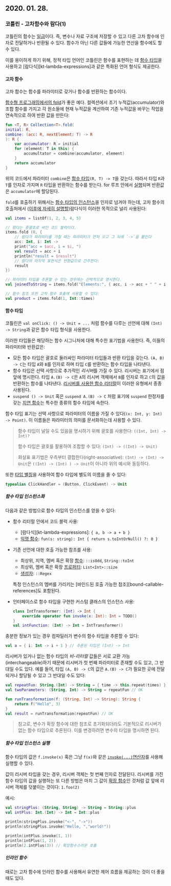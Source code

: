 ## 2020. 01. 28.

### 코틀린 - 고차함수와 람다(1)

코틀린의 함수는 [일급][wiki-first-class-function]이다. 즉, 변수나 자료 구조에 저장할 수 있고 다른 고차 함수에 인자로 전달하거나 반환될 수 있다. 함수가 아닌 다른 값들에 가능한 연산을 함수에도 할 수 있다.

이를 용이하게 하기 위해, 정적 타입 언어인 코틀린은 함수를 표현하는 데 [함수 타입][kt-function-types]을 사용하고 [람다식][kt-lambda-expressions]과 같은 특화된 언어 형식도 제공한다.

#### 고차 함수

고차 함수는 함수를 파라미터로 갖거나 함수를 반환하는 함수이다.

[함수형 프로그래밍에서의 fold][wiki-fp-fold]가 좋은 예다. 컬렉션에서 초기 누적값(accumulator)와 조합 함수를 가지고 각 원소들에 현재 누적값을 계산하여 기존 누적값을 바꾸는 작업을 연속적으로 하여 반환 값을 만든다:

```kotlin
fun <T, R> Collection<T>.fold(
initial: R,
combine: (acc: R, nextElement: T) -> R
): R {
    var accumulator: R = initial
    for (element: T in this) {
        accumultator = combine(accumulator, element)
    }
    return accumulator
}
```

위의 코드에서 파라미터 `combine`은 [함수 타입][kt-function-types]`(R, T) -> T`을 갖는다. 따라서 타입 `R`과 `T`를 인자로 가지며 `R` 타입을 반환하는 함수를 받는다. for 루프 안에서 [실행][kt-invoking-a-function-type-instance]되며 반환값은 `accumulator`에 할당된다.

`fold`를 호출하기 위해서는 [함수 타입의 인스턴스][kt-instantiating-a-function-type]을 인자로 넘겨야 하는데, 고차 함수의 호출처에서 ([이후에 자세히 설명할][kt-lambda-expression])람다식이 이러한 목적으로 널리 사용된다:

```kotlin
val items = listOf(1, 2, 3, 4, 5)

// 람다는 중괄호로 싸인 코드 블럭이다.
items.fold (0, {
    // 람다가 파라미터를 가질 때는 파라미터가 먼저 오고 그 뒤에 `->`을 붙인다
    acc: Int, i: Int ->
    print("acc = $acc, i = $i, ")
    val result = acc + i
    println("result = $result")
    // 람다의 마지막 표현식은 반환값으로 간주한다:
    result
})

// 파라미터 타입을 추론할 수 있는 경우에는 선택적으로 명시한다.
val joinedToString = items.fold("Elements:", { acc, i -> acc + " " + i })

// 함수 참조 또한 고차 함수 호출에 사용할 수 있다:
val product = items.fold(1, Int::times)
```

#### 함수 타입

코틀린은 `val onClick: () -> Unit = ...` 처럼 함수를 다루는 선언에 대해 `(Int) -> String`과 같은 함수 타입 형식을 사용한다.

이러한 타입들은 해당하는 함수 시그니처에 대해 특수한 표기법을 사용한다. 즉, 이들의 파라미터와 반환값은:

* 모든 함수 타입은 괄호로 둘러싸인 파라미터 타입들과 반환 타입을 갖는다. `(A, B) -> C`는 타입 `A`와 `B`를 인자로 하며 타입 `C`를 반환하는 함수 타입을 나타낸다.
* 함수 타입은 선택 사항으로 추가적인 *리시버*를 가질 수 있다. 리시버는 표기에서 점 앞에 명시한다. 타입 `A.(B) -> C`은 `A`의 리시버 객체에서 `B`를 인자로 하고 `C`의 값을 반환하는 함수를 나타낸다. [리시버를 사용한 함수 리터럴][kt-function-literals-with-receiver]이 이러한 유형에서 종종 사용된다.
* `suspend () -> Unit` 혹은 `suspend A.(B) -> C` 처럼 표기에 `suspend` 한정자를 갖는 [지연 함수][kt-suspending-functions]는 특수한 종류의 함수 타입에 속한다. 

함수 타입 표기는 선택 사항으로 파라미터의 이름을 가질 수 있다(`(x: Int, y: Int) -> Point)`. 이 이름들은 파라미터의 의미를 문서화하는데 사용할 수 있다.

> 함수 타입이 널일 수도 있음을 명시하기 위해 괄호를 사용한다: `((Int, Int) -> Int)?`
>
> 함수 타입은 괄호를 활용하여 조합할 수 있다: `(Int) -> ((Int) -> Unit)`
>
> 화살표 표기법은 우측부터 결합한다(right-associative): `(Int) -> (Int) -> Unit`은 `((Int) -> (Int) ) -> Unit`이 아니라 위의 예시와 동등하다.

또한 [타입 별칭][kt-type-alias]을 사용하여 함수 타입에 별도의 이름을 줄 수 있다:

```kotlin
typealias ClickHandler = (Button, ClickEvent) -> Unit
```

##### 함수 타입 인스턴스화

다음과 같은 방법으로 함수 타입의 인스턴스를 얻을 수 있다:

* 함수 리터럴 안에서 코드 블럭 사용:
  * [람다식][kt-lambda-expressions]: `{ a, b -> a + b }`
  * [익명 함수][kt-anonymous-functions]: `fun(s: string): Int { return s.toIntOrNull() ?: 0 }`

* 기존 선언에 대한 호출 가능한 참조를 사용:

  * 최상위, 지역, 멤버 혹은 확장 [함수][kt-function-references]: `::isOdd`, `String::toInt`
  * 최상위, 멤버 혹은 확장 [프로퍼티][kt-property-references]: `List<Int>::size`
  * [생성자][kt-constructor-references]: `::Regex`

  특정 인스턴스의 멤버를 가리키는 [바인드된 호출 가능한 참조][bound-callable-references]도 포함된다.

* 인터페이스로 함수 타입을 구현한 커스텀 클래스의 인스턴스 사용:

  ```kotlin
  class IntTransformer: (Int) -> Int {
      override operator fun invoke(x: Int): Int = TODO()
  }
  val intFunction: (Int) -> Int = IntTransformer()
  ```

충분한 정보가 있는 경우 컴파일러가 변수의 함수 타입을 추론할 수 있다:

```kotlin
val a = { i: Int -> i + 1 } // 추론된 타입은 (Int) -> Int
```

리시버가 있거나 없는  함수 타입의 *비-리터럴* 값들은 서로 교환 가능(interchangeable)하기 때문에 리시버가 첫 번째 파라미터로 존재할 수도 있고, 그 반대일 수도 있다. 예를 들어, 타입 `(A, B) -> C`의 값은 `A.(B) -> C`가 필요한 곳에 전달되거나 할당될 수 있고 그 반대일 수도 있다:

```kotlin
val repeatFun: String.(Int) -> String = { time -> this.repeat(times) }
val twoParameters: (String, Int) -> String = repeatFun // OK

fun runTransformation(f: (String, Int) -> String): String {
    return f("Hello", 3)
}
val result = runTransformation(repeatFun) // OK
```

> 참고로, 변수가 확장 함수에 대한 참조로 초기화되더라도 기본적으로 리시버가 없는 함수 타입으로 추론된다. 이를 변경하려면 변수의 타입을 명시하면 된다.

##### 함수 타입 인스턴스 실행

함수 타입의 값은  `f.invoke(x)` 혹은 그냥 `f(x)`와 같은 [`invoke(...)`연산자][kt-invoke]를 사용해 실행할 수 있다.

값이 리시버 타입을 갖는 경우, 리시버 객체는 첫 번째 인자로 전달된다. 리시버를 가진 함수 타입의 값을 실행하는 또 다른 방법은 마치 그 값이 [확장 함수][kt-extensions]인 것처럼 값 앞에 리시버 객체를 덧붙이는 것이다: `1.foo(2)`

예시:

```kotlin
val stringPlus: (String, String) -> String = String::plus
val intPlus: Int.(Int) -> Int = Int::plus

println(stringPlus.invoke("<-", "->"))
println(stringPlus.invoke("Hello, ","world!"))

println(intPlus.invoke(1, 1))
println(intPlus(1, 2))
println(2.intPlus(3)) // 확장함수스러운 호출
```

##### 인라인 함수

때로는 고차 함수에 인라인 함수를 사용해서 유연한 제어 흐름을 제공하는 것이 더 좋을 때도 있다.

[wiki-first-class-function]: https://en.wikipedia.org/wiki/First-class_function
[wiki-fp-fold]: https://en.wikipedia.org/wiki/Fold_(higher-order_function)
[kt-high-order-functions]: https://kotlinlang.org/docs/reference/lambdas.html#higher-order-functions
[kt-lambda-expression]: https://kotlinlang.org/docs/reference/lambdas.html#lambda-expressions-and-anonymous-functions
[kt-function-types]: https://kotlinlang.org/docs/reference/lambdas.html#function-types
[kt-invoking-a-function-type-instance]: https://kotlinlang.org/docs/reference/lambdas.html#invoking-a-function-type-instance
[kt-instantiating-a-function-type]: https://kotlinlang.org/docs/reference/lambdas.html#instantiating-a-function-type
[kt-function-literals-with-receiver]: https://kotlinlang.org/docs/reference/lambdas.html#function-literals-with-receiver
[kt-suspending-functions]: https://kotlinlang.org/docs/reference/coroutines.html#suspending-functions
[kt-type-alias]: https://kotlinlang.org/docs/reference/type-aliases.html
[kt-anonymous-functions]: https://kotlinlang.org/docs/reference/lambdas.html#anonymous-functions
[kt-function-references]: https://kotlinlang.org/docs/reference/reflection.html#function-references
[kt-property-references]: https://kotlinlang.org/docs/reference/reflection.html#property-references
[kt-constructor-references]: https://kotlinlang.org/docs/reference/reflection.html#constructor-references
[kt-bound-callable-references]: https://kotlinlang.org/docs/reference/reflection.html#bound-function-and-property-references-since-11
[kt-invoke]: https://kotlinlang.org/docs/reference/operator-overloading.html#invoke
[kt-extensions]: https://kotlinlang.org/docs/reference/extensions.html
[kt-inline-functions]: https://kotlinlang.org/docs/reference/inline-functions.html